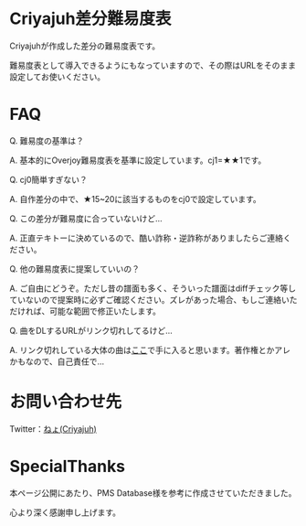 # Criyajuh差分難易度表

Criyajuhが作成した差分の難易度表です。

難易度表として導入できるようにもなっていますので、その際はURLをそのまま設定してお使いください。

# FAQ

Q. 難易度の基準は？

A. 基本的にOverjoy難易度表を基準に設定しています。cj1=★★1です。

Q. cj0簡単すぎない？

A. 自作差分の中で、★15~20に該当するものをcj0で設定しています。

Q. この差分が難易度に合っていないけど…

A. 正直テキトーに決めているので、酷い詐称・逆詐称がありましたらご連絡ください。

Q. 他の難易度表に提案していいの？

A. ご自由にどうぞ。ただし昔の譜面も多く、そういった譜面はdiffチェック等していないので提案時に必ずご確認ください。ズレがあった場合、もしご連絡いただければ、可能な範囲で修正いたします。

Q. 曲をDLするURLがリンク切れしてるけど…

A. リンク切れしている大体の曲は[ここ](https://drive.google.com/drive/folders/1pJGq49KrF5St2Yfgp493oOKoDEIyZ6Hq)で手に入ると思います。著作権とかアレかもなので、自己責任で…

# お問い合わせ先

Twitter：[ねょ(Criyajuh)](https://twitter.com/Lehtath)

# SpecialThanks

本ページ公開にあたり、PMS Database様を参考に作成させていただきました。

心より深く感謝申し上げます。
